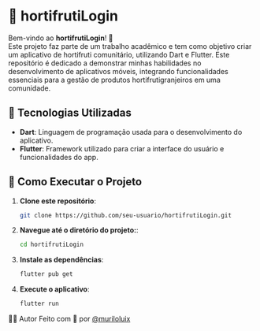 # 🍓 hortifrutiLogin

Bem-vindo ao **hortifrutiLogin**! 🌱  
Este projeto faz parte de um trabalho acadêmico e tem como objetivo criar um aplicativo de hortifruti comunitário, utilizando Dart e Flutter. Este repositório é dedicado a demonstrar minhas habilidades no desenvolvimento de aplicativos móveis, integrando funcionalidades essenciais para a gestão de produtos hortifrutigranjeiros em uma comunidade.

## 🚀 Tecnologias Utilizadas

- **Dart**: Linguagem de programação usada para o desenvolvimento do aplicativo.
- **Flutter**: Framework utilizado para criar a interface do usuário e funcionalidades do app.
  
## 🌟 Como Executar o Projeto

1. **Clone este repositório**:
   ```bash
   git clone https://github.com/seu-usuario/hortifrutiLogin.git

2. **Navegue até o diretório do projeto:**:
   ```bash
   cd hortifrutiLogin

3. **Instale as dependências**:
   ```bash
   flutter pub get

4. **Execute o aplicativo**:
   ```bash
   flutter run

👩‍💻 Autor
Feito com 💚 por <a href="https://github.com/muriloLuix">@muriloluix<a/>

